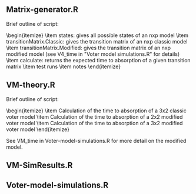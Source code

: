 ## Matrix-generator.R
Brief outline of script:

\begin{itemize}
  \item states: gives all possible states of an nxp model
  \item transitionMatrix.Classic: gives the transition matrix of an nxp classic model
  \item transitionMatrix.Modified: gives the transition matrix of an nxp modified model (see V4_time in "Voter model simulations.R" for details)
  \item calculate: returns the expected time to absorption of a given transition matrix
  \item test runs
  \item notes
\end{itemize}

## VM-theory.R
Brief outline of script:

\begin{itemize}
  \item Calculation of the time to absorption of a 3x2 classic voter model
  \item Calculation of the time to absorption of a 2x2 modified voter model
  \item Calculation of the time to absorption of a 3x2 modified voter model
\end{itemize}

See VM_time in Voter-model-simulations.R for more detail on the modified model.

## VM-SimResults.R

## Voter-model-simulations.R
